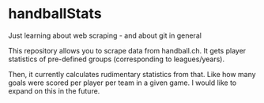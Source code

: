 # handballStats
Just learning about web scraping - and about git in general

This repository allows you to scrape data from handball.ch.
It gets player statistics of pre-defined groups (corresponding to leagues/years).

Then, it currently calculates rudimentary statistics from that.
Like how many goals were scored per player per team in a given game.
I would like to expand on this in the future.

